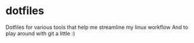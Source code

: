# dotfiles
Dotfiles for various tools that help me streamline my linux workflow
And to play around with git a little :)

